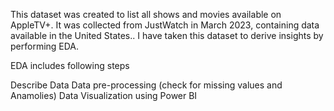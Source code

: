 This dataset was created to list all shows and movies available on AppleTV+. It was collected from JustWatch in March 2023, containing data available in the United States.. I have taken this dataset to derive insights by performing EDA.

EDA includes following steps

Describe Data
Data pre-processing (check for missing values and Anamolies)
Data Visualization using Power BI

